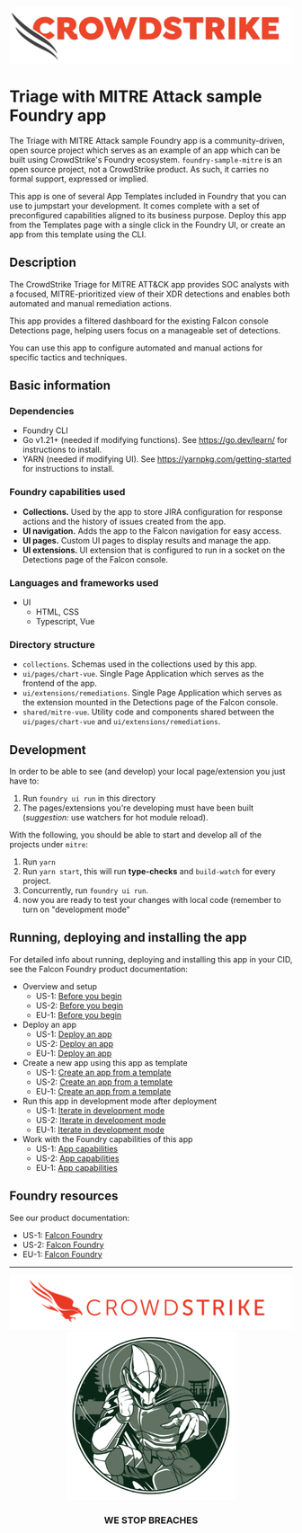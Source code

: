 ![CrowdStrike Falcon](/docs/asset/cs-logo.png?raw=true)

# Triage with MITRE Attack sample Foundry app

The Triage with MITRE Attack sample Foundry app is a community-driven, open source project which serves as an example of an app which can be built using CrowdStrike's Foundry ecosystem.
`foundry-sample-mitre` is an open source project, not a CrowdStrike product. As such, it carries no formal support, expressed or implied.

This app is one of several App Templates included in Foundry that you can use to jumpstart your development. It comes complete with a set of 
preconfigured capabilities aligned to its business purpose. Deploy this app from the Templates page with a single click in the Foundry UI, or 
create an app from this template using the CLI.

## Description

The CrowdStrike Triage for MITRE ATT&CK app provides SOC analysts with a focused, MITRE-prioritized view of their XDR detections and enables 
both automated and manual remediation actions.

This app provides a filtered dashboard for the existing Falcon console Detections page, helping users focus on a manageable set of detections.

You can use this app to configure automated and manual actions for specific tactics and techniques.

## Basic information

### Dependencies

- Foundry CLI
- Go v1.21+ (needed if modifying functions). See https://go.dev/learn/ for instructions to install.
- YARN (needed if modifying UI). See https://yarnpkg.com/getting-started for instructions to install.

### Foundry capabilities used

- **Collections.** Used by the app to store JIRA configuration for response actions and the history of issues created from the app.
- **UI navigation.** Adds the app to the Falcon navigation for easy access.
- **UI pages.** Custom UI pages to display results and manage the app.
- **UI extensions.** UI extension that is configured to run in a socket on the Detections page of the Falcon console.

### Languages and frameworks used

- UI
  - HTML, CSS
  - Typescript, Vue

### Directory structure

- `collections`. Schemas used in the collections used by this app.
- `ui/pages/chart-vue`. Single Page Application which serves as the frontend of the app.
- `ui/extensions/remediations`. Single Page Application which serves as the extension mounted in the Detections page of the Falcon console.
- `shared/mitre-vue`. Utility code and components shared between the `ui/pages/chart-vue` and `ui/extensions/remediations`.

## Development

In order to be able to see (and develop) your local page/extension you just have to:

1. Run `foundry ui run` in this directory
2. The pages/extensions you're developing must have been built (_suggestion:_ use watchers for hot module reload).

With the following, you should be able to start and develop all of the projects under `mitre`:

1. Run `yarn`
2. Run `yarn start`, this will run **type-checks** and `build-watch` for every project.
3. Concurrently, run `foundry ui run`.
4. now you are ready to test your changes with local code (remember to turn on "development mode"

## Running, deploying and installing the app

For detailed info about running, deploying and installing this app in your CID, see the Falcon Foundry product documentation:

- Overview and setup
    * US-1: [Before you begin](https://falcon.crowdstrike.com/documentation/page/f5f7cd69/falcon-console-user-interface-capabilities)
    * US-2: [Before you begin](https://falcon.us-2.crowdstrike.com/documentation/page/f5f7cd69/falcon-console-user-interface-capabilities)
    * EU-1: [Before you begin](https://falcon.eu-1.crowdstrike.com/documentation/page/f5f7cd69/falcon-console-user-interface-capabilities)
- Deploy an app
  - US-1: [Deploy an app](https://falcon.crowdstrike.com/documentation/page/ofd46a1c/deploy-an-app)
  - US-2: [Deploy an app](https://falcon.us-2.crowdstrike.com/documentation/page/ofd46a1c/deploy-an-app)
  - EU-1: [Deploy an app](https://falcon.eu-1.crowdstrike.com/documentation/page/ofd46a1c/deploy-an-app)
- Create a new app using this app as template
  - US-1: [Create an app from a template](https://falcon.crowdstrike.com/documentation/page/l159717b/create-an-app#c4378b86)
  - US-2: [Create an app from a template](https://falcon.us-2.crowdstrike.com/documentation/page/l159717b/create-an-app#c4378b86)
  - EU-1: [Create an app from a template](https://falcon.eu-1.crowdstrike.com/documentation/page/l159717b/create-an-app#c4378b86)
- Run this app in development mode after deployment
  - US-1: [Iterate in development mode](https://falcon.crowdstrike.com/documentation/page/fb88e442/view-and-manage-apps#d5175ae2)
  - US-2: [Iterate in development mode](https://falcon.us-2.crowdstrike.com/documentation/page/fb88e442/view-and-manage-apps#d5175ae2)
  - EU-1: [Iterate in development mode](https://falcon.eu-1.crowdstrike.com/documentation/page/fb88e442/view-and-manage-apps#d5175ae2)
- Work with the Foundry capabilities of this app
  - US-1: [App capabilities](https://falcon.crowdstrike.com/documentation/category/u0daabab/app-capabilities)
  - US-2: [App capabilities](https://falcon.us-2.crowdstrike.com/documentation/category/u0daabab/app-capabilities)
  - EU-1: [App capabilities](https://falcon.eu-1.crowdstrike.com/documentation/category/u0daabab/app-capabilities)

## Foundry resources

See our product documentation:

- US-1: [Falcon Foundry](https://falcon.crowdstrike.com/documentation/category/c3d64B8e/falcon-foundry)
- US-2: [Falcon Foundry](https://falcon.us-2.crowdstrike.com/documentation/category/c3d64B8e/falcon-foundry)
- EU-1: [Falcon Foundry](https://falcon.eu-1.crowdstrike.com/documentation/category/c3d64B8e/falcon-foundry)

---

<p align="center"><img src="https://raw.githubusercontent.com/CrowdStrike/falconpy/main/docs/asset/cs-logo-footer.png"><BR/><img width="300px" src="https://raw.githubusercontent.com/CrowdStrike/falconpy/main/docs/asset/adversary-goblin-panda.png"></P>
<h3><P align="center">WE STOP BREACHES</P></h3>
